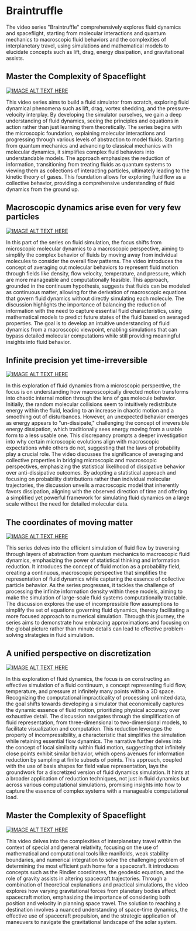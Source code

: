 
# Braintruffle

The video series "Braintruffle" comprehensively explores fluid dynamics and spaceflight, starting from molecular interactions and quantum mechanics to macroscopic fluid behaviors and the complexities of interplanetary travel, using simulations and mathematical models to elucidate concepts such as lift, drag, energy dissipation, and gravitational assists.

## Master the Complexity of Spaceflight

[![IMAGE ALT TEXT HERE](https://img.youtube.com/vi/MXs_vkc8hpY/0.jpg)](https://www.youtube.com/watch?v=MXs_vkc8hpY)


This video series aims to build a fluid simulator from scratch, exploring fluid dynamical phenomena such as lift, drag, vortex shedding, and the pressure-velocity interplay. By developing the simulator ourselves, we gain a deep understanding of fluid dynamics, seeing the principles and equations in action rather than just learning them theoretically. The series begins with the microscopic foundation, explaining molecular interactions and progressing through various levels of abstraction to model fluids. Starting from quantum mechanics and advancing to classical mechanics with molecular dynamics, it simplifies complex fluid behaviors into understandable models. The approach emphasizes the reduction of information, transitioning from treating fluids as quantum systems to viewing them as collections of interacting particles, ultimately leading to the kinetic theory of gases. This foundation allows for exploring fluid flow as a collective behavior, providing a comprehensive understanding of fluid dynamics from the ground up.

## Macroscopic dynamics arise even for very few particles

[![IMAGE ALT TEXT HERE](https://img.youtube.com/vi/4b80sR-joNY/0.jpg)](https://www.youtube.com/watch?v=4b80sR-joNY)

In this part of the series on fluid simulation, the focus shifts from microscopic molecular dynamics to a macroscopic perspective, aiming to simplify the complex behavior of fluids by moving away from individual molecules to consider the overall flow patterns. The video introduces the concept of averaging out molecular behaviors to represent fluid motion through fields like density, flow velocity, temperature, and pressure, which are more manageable and computationally feasible. This approach, grounded in the continuum hypothesis, suggests that fluids can be modeled as continuous matter, allowing for the derivation of macroscopic equations that govern fluid dynamics without directly simulating each molecule. The discussion highlights the importance of balancing the reduction of information with the need to capture essential fluid characteristics, using mathematical models to predict future states of the fluid based on averaged properties. The goal is to develop an intuitive understanding of fluid dynamics from a macroscopic viewpoint, enabling simulations that can bypass detailed molecular computations while still providing meaningful insights into fluid behavior.

## Infinite precision yet time-irreversible

[![IMAGE ALT TEXT HERE](https://img.youtube.com/vi/8vBuq3lyjxs/0.jpg)](https://www.youtube.com/watch?v=8vBuq3lyjxs)


In this exploration of fluid dynamics from a microscopic perspective, the focus is on understanding how macroscopically directed motion transforms into chaotic internal motion through the lens of gas molecule behavior. Initially, the random molecular collisions seem to intuitively redistribute energy within the fluid, leading to an increase in chaotic motion and a smoothing out of disturbances. However, an unexpected behavior emerges as energy appears to "un-dissipate," challenging the concept of irreversible energy dissipation, which traditionally sees energy moving from a usable form to a less usable one. This discrepancy prompts a deeper investigation into why certain microscopic evolutions align with macroscopic expectations while others do not, suggesting that the laws of probability play a crucial role. The video discusses the significance of averaging and collective properties in bridging microscopic and macroscopic perspectives, emphasizing the statistical likelihood of dissipative behavior over anti-dissipative outcomes. By adopting a statistical approach and focusing on probability distributions rather than individual molecular trajectories, the discussion unveils a macroscopic model that inherently favors dissipation, aligning with the observed direction of time and offering a simplified yet powerful framework for simulating fluid dynamics on a large scale without the need for detailed molecular data.

## The coordinates of moving matter

[![IMAGE ALT TEXT HERE](https://img.youtube.com/vi/sSJmUmCHAJY/0.jpg)](https://www.youtube.com/watch?v=sSJmUmCHAJY)

This series delves into the efficient simulation of fluid flow by traversing through layers of abstraction from quantum mechanics to macroscopic fluid dynamics, emphasizing the power of statistical thinking and information reduction. It introduces the concept of fluid motion as a probability field, creating a continuous, macroscopic perspective that simplifies the representation of fluid dynamics while capturing the essence of collective particle behavior. As the series progresses, it tackles the challenge of processing the infinite information density within these models, aiming to make the simulation of large-scale fluid systems computationally tractable. The discussion explores the use of incompressible flow assumptions to simplify the set of equations governing fluid dynamics, thereby facilitating a more focused approach to numerical simulation. Through this journey, the series aims to demonstrate how embracing approximations and focusing on the global picture rather than minute details can lead to effective problem-solving strategies in fluid simulation.


## A unified perspective on discretization

[![IMAGE ALT TEXT HERE](https://img.youtube.com/vi/aWIdWYxz_AI/0.jpg)](https://www.youtube.com/watch?v=aWIdWYxz_AI)



In this exploration of fluid dynamics, the focus is on constructing an effective simulation of a fluid continuum, a concept representing fluid flow, temperature, and pressure at infinitely many points within a 3D space. Recognizing the computational impracticality of processing unlimited data, the goal shifts towards developing a simulator that economically captures the dynamic essence of fluid motion, prioritizing physical accuracy over exhaustive detail. The discussion navigates through the simplification of fluid representation, from three-dimensional to two-dimensional models, to facilitate visualization and computation. This reduction leverages the property of incompressibility, a characteristic that simplifies the simulation while retaining essential flow dynamics. The narrative further delves into the concept of local similarity within fluid motion, suggesting that infinitely close points exhibit similar behavior, which opens avenues for information reduction by sampling at finite subsets of points. This approach, coupled with the use of basis shapes for field value representation, lays the groundwork for a discretized version of fluid dynamics simulation. It hints at a broader application of reduction techniques, not just in fluid dynamics but across various computational simulations, promising insights into how to capture the essence of complex systems with a manageable computational load.

## Master the Complexity of Spaceflight

[![IMAGE ALT TEXT HERE](https://img.youtube.com/vi/dhYqflvJMXc/0.jpg)](https://www.youtube.com/watch?v=dhYqflvJMXc)

This video delves into the complexities of interplanetary travel within the context of special and general relativity, focusing on the use of mathematical and computational tools like manifolds, weak stability boundaries, and numerical integration to solve the challenging problem of determining the most efficient path home for a spacecraft. It introduces concepts such as the Rindler coordinates, the geodesic equation, and the role of gravity assists in altering spacecraft trajectories. Through a combination of theoretical explanations and practical simulations, the video explores how varying gravitational forces from planetary bodies affect spacecraft motion, emphasizing the importance of considering both position and velocity in planning space travel. The solution to reaching a destination involves a nuanced understanding of space-time dynamics, the effective use of spacecraft propulsion, and the strategic application of maneuvers to navigate the gravitational landscape of the solar system.
